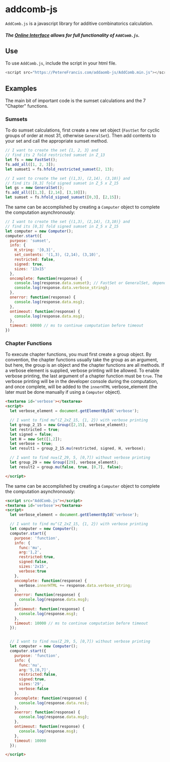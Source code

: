 # addcomb-js

`AddComb.js` is a javascript library for additive combinatorics calculation.


##### The [Online Interface](https://PetereFrancis.com/addaomb-js/web/index.html) allows for full functionality of `AddComb.js`.


## Use

To use `AddComb.js`, include the script in your html file.

```javascript
<script src="https://PetereFrancis.com/addaomb-js/AddComb.min.js"></script>
```



## Examples

The main bit of important code is the sumset calculations and the 7 "Chapter" functions.

### Sumsets

To do sumset calculations, first create a new set object (`FastSet` for cyclic groups of order at most 31, otherwise `GeneralSet`). Then add contents to your set and call the appropriate sumset method.

```javascript
// I want to create the set {1, 2, 3} and
// find its 2 fold restricted sumset in Z_13
let fs = new FastSet();
fs.add_all([1, 2, 3]);
let sumset1 = fs.hfold_restricted_sumset(2, 13);

// I want to create the set {(1,3), (2,14), (3,10)} and
// find its [0,3] fold signed sumset in Z_5 x Z_15
let gs = new GeneralSet();
fs.add_all([[1,3], [2,14], [3,10]]);
let sumset = fs.hfold_signed_sumset([0,3], [2,15]);
```

The same can be accomplished by creating a `Computer` object to complete the computation asynchronously:

```javascript
// I want to create the set {(1,3), (2,14), (3,10)} and
// find its [0,3] fold signed sumset in Z_5 x Z_15
let computer = new Computer();
computer.start({
  purpose: 'sumset',
  info: {
    H_string: '[0,3]',
    set_contents: '(1,3), (2,14), (3,10)',
    restricted: false,
    signed: true,
    sizes: '13x15'
  },
  oncomplete: function(response) {
    console.log(response.data.sumset); // FastSet or GeneralSet, depending
    console.log(response.data.verbose_string);
  },
  onerror: function(response) {
    console.log(response.data.msg);
  },
  ontimeout: function(response) {
    console.log(response.data.msg);
  },
  timeout: 60000 // ms to continue computation before timeout
})
```

### Chapter Functions


To execute chapter functions, you must first create a group object. By convention, the chapter functions usually take the group as an argument, but here, the group is an object and the chapter functions are all methods. If a verbose element is supplied, verbose printing will be allowed. To enable verbose printing, the last argument of a chapter function must be `true`. The verbose printing will be in the developer console during the computation, and once complete, will be added to the `innerHTML` verbose_element (the later must be done manually if using a `Computer` object).

```HTML
<textarea id='verbose'></textarea>
<script>
  let verbose_element = document.getElementById('verbose');

  // I want to find mu^(Z_2xZ_15, {1, 2}) with verbose printing
  let group_2_15 = new Group([2,15], verbose_element);
  let restricted = true;
  let signed = false;
  let H = new Set([1,2]);
  let verbose = true;
  let result1 = group_2_15.mu(restricted, signed, H, verbose);

  // I want to find nu±(Z_29, 5, [0,7]) without verbose printing
  let group_29 = new Group([29], verbose_element);
  let result2 = group.mu(false, true, [0,7], false);

</script>
```

The same can be accomplished by creating a `Computer` object to complete the computation asynchronously:

```HTML
<script src="AddComb.js"></script>
<textarea id='verbose'></textarea>
<script>
  let verbose_element = document.getElementById('verbose');

  // I want to find mu^(Z_2xZ_15, {1, 2}) with verbose printing
  let computer = new Computer();
  computer.start({
    purpose: 'function',
    info: {
      func:'mu',
      arg:'1,2',
      restricted:true,
      signed:false,
      sizes:'2x15',
      verbose:true
    },
    oncomplete: function(response) {
      verbose.innerHTML += response.data.verbose_string;
    },
    onerror: function(response) {
      console.log(response.data.msg);
    },
    ontimeout: function(response) {
      console.log(response.msg);
    },
    timeout: 10000 // ms to continue computation before timeout
  });


  // I want to find nu±(Z_29, 5, [0,7]) without verbose printing
  let computer = new Computer();
  computer.start({
    purpose: 'function',
    info: {
      func:'nu',
      arg:'5,[0,7]',
      restricted:false,
      signed:true,
      sizes:'29',
      verbose:false
    },
    oncomplete: function(response) {
      console.log(response.data.res);
    },
    onerror: function(response) {
      console.log(response.data.msg);
    },
    ontimeout: function(response) {
      console.log(response.msg);
    },
    timeout: 10000
  });

</script>
```
